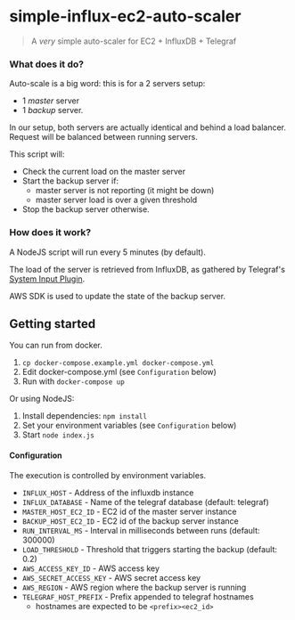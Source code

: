 # simple-influx-ec2-auto-scaler

> A *very* simple auto-scaler for EC2 + InfluxDB + Telegraf


### What does it do?

Auto-scale is a big word: this is for a 2 servers setup:

- 1 _master_ server
- 1 _backup_ server.

In our setup, both servers are actually identical and behind a load balancer. Request will be balanced between running servers.


This script will:

- Check the current load on the master server
- Start the backup server if:
  - master server is not reporting (it might be down)
  - master server load is over a given threshold
- Stop the backup server otherwise.


### How does it work?

A NodeJS script will run every 5 minutes (by default).

The load of the server is retrieved from InfluxDB, as gathered by Telegraf's [System Input Plugin](https://github.com/influxdata/telegraf/tree/master/plugins/inputs/system).

AWS SDK is used to update the state of the backup server.


## Getting started

You can run from docker.

1. `cp docker-compose.example.yml docker-compose.yml`
2. Edit docker-compose.yml (see `Configuration` below)
3. Run with `docker-compose up`

Or using NodeJS:

1. Install dependencies: `npm install`
2. Set your environment variables (see `Configuration` below)
3. Start `node index.js`

#### Configuration

The execution is controlled by environment variables.

- `INFLUX_HOST` - Address of the influxdb instance
- `INFLUX_DATABASE` - Name of the telegraf database (default: telegraf)
- `MASTER_HOST_EC2_ID` - EC2 id of the master server instance
- `BACKUP_HOST_EC2_ID` - EC2 id of the backup server instance
- `RUN_INTERVAL_MS` - Interval in milliseconds between runs (default: 300000)
- `LOAD_THRESHOLD` - Threshold that triggers starting the backup (default: 0.2)
- `AWS_ACCESS_KEY_ID` - AWS access key
- `AWS_SECRET_ACCESS_KEY` - AWS secret access key
- `AWS_REGION` - AWS region where the backup server is running
- `TELEGRAF_HOST_PREFIX` - Prefix appended to telegraf hostnames
  - hostnames are expected to be `<prefix><ec2_id>`

